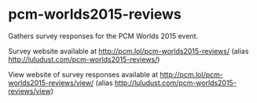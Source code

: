 # pcm-worlds2015-reviews
Gathers survey responses for the PCM Worlds 2015 event.

Survey website available at http://pcm.lol/pcm-worlds2015-reviews/ (alias http://luludust.com/pcm-worlds2015-reviews/)

View website of survey responses available at http://pcm.lol/pcm-worlds2015-reviews/view/ (alias http://luludust.com/pcm-worlds2015-reviews/view)
